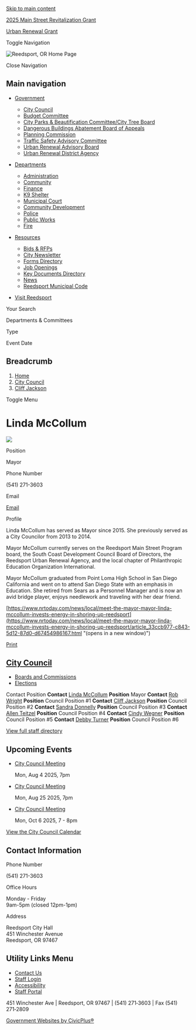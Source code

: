 [Skip to main content](https://www.cityofreedsport.org/bc-cc/directory-listing/linda-mccollum/)

[2025 Main Street Revitalization Grant](https://www.cityofreedsport.org/community/page/2025-main-street-revitalization-grant)

[Urban Renewal Grant](https://www.cityofreedsport.org/bc-urab/page/urban-renewal-grant)

Toggle Navigation

![Reedsport, OR Home Page](https://www.cityofreedsport.org/sites/g/files/vyhlif14061/files/logo_1.png)

Close Navigation

## Main navigation

- [Government](https://www.cityofreedsport.org/bc)
  
  - [City Council](https://www.cityofreedsport.org/bc-cc)
  - [Budget Committee](https://www.cityofreedsport.org/bc-bc)
  - [City Parks &amp; Beautification Committee/City Tree Board](https://www.cityofreedsport.org/bc-ctb)
  - [Dangerous Buildings Abatement Board of Appeals](https://www.cityofreedsport.org/bc-dbaba)
  - [Planning Commission](https://www.cityofreedsport.org/bc-pc)
  - [Traffic Safety Advisory Committee](https://www.cityofreedsport.org/bc-tsac)
  - [Urban Renewal Advisory Board](https://www.cityofreedsport.org/bc-urab)
  - [Urban Renewal District Agency](https://www.cityofreedsport.org/bc-urda)
- [Departments](https://www.cityofreedsport.org/departments)
  
  - [Administration](https://www.cityofreedsport.org/administration)
  - [Community](https://www.cityofreedsport.org/community)
  - [Finance](https://www.cityofreedsport.org/finance)
  - [K9 Shelter](https://www.cityofreedsport.org/k9-shelter)
  - [Municipal Court](https://www.cityofreedsport.org/municipal-court)
  - [Community Development](https://www.cityofreedsport.org/planning)
  - [Police](https://www.cityofreedsport.org/police)
  - [Public Works](https://www.cityofreedsport.org/publicworks)
  - [Fire](https://www.cityofreedsport.org/fire)
- [Resources](https://www.cityofreedsport.org/resources)
  
  - [Bids &amp; RFPs](https://www.cityofreedsport.org/rfps)
  - [City Newsletter](https://www.cityofreedsport.org/administration/page/city-newsletter)
  - [Forms Directory](https://www.cityofreedsport.org/forms)
  - [Job Openings](https://www.cityofreedsport.org/jobs)
  - [Key Documents Directory](https://www.cityofreedsport.org/document-library)
  - [News](https://www.cityofreedsport.org/news)
  - [Reedsport Municipal Code](https://www.cityofreedsport.org/municipal-court/page/reedsport-municipal-code)
- [Visit Reedsport](https://www.cityofreedsport.org/tourism)

Your Search

Departments &amp; Committees

Type

Event Date

## Breadcrumb

1. [Home](https://www.cityofreedsport.org)
2. [City Council](https://www.cityofreedsport.org/bc-cc)
3. [Cliff Jackson](https://www.cityofreedsport.org/bc-cc/directory-listing)

Toggle Menu

# Linda McCollum

![](https://www.cityofreedsport.org/sites/g/files/vyhlif14061/files/styles/directory_listings_body_with_photo/public/media/bc-cc/image/10821/cityofreedsport-20.jpg?itok=ATc8VPpV)

Position

Mayor

Phone Number

(541) 271-3603

Email

[Email](https://www.cityofreedsport.org/email-contact/node/2258/field_email "Email Linda McCollum (opens in a new window)")

Profile

Linda McCollum has served as Mayor since 2015. She previously served as a City Councilor from 2013 to 2014.

Mayor McCollum currently serves on the Reedsport Main Street Program board, the South Coast Development Council Board of Directors, the Reedsport Urban Renewal Agency, and the local chapter of Philanthropic Education Organization International.

Mayor McCollum graduated from Point Loma High School in San Diego California and went on to attend San Diego State with an emphasis in Education. She retired from Sears as a Personnel Manager and is now an avid bridge player, enjoys needlework and traveling with her dear friend.

[https://www.nrtoday.com/news/local/meet-the-mayor-mayor-linda-mccollum-invests-energy-in-shoring-up-reedsport](https://www.nrtoday.com/news/local/meet-the-mayor-mayor-linda-mccollum-invests-energy-in-shoring-up-reedsport/article_33ccb977-c843-5d12-87d0-d67454986167.html "(opens in a new window)")

[Print](https://www.cityofreedsport.org/print/pdf/node/2258)

## [City Council](https://www.cityofreedsport.org/bc-cc)

- [Boards and Commissions](https://www.cityofreedsport.org/bc)
- [Elections](https://www.cityofreedsport.org/bc-cc/page/elections)

Contact Position **Contact** [Linda McCollum](https://www.cityofreedsport.org/bc-cc/directory-listing/linda-mccollum) **Position** Mayor **Contact** [Rob Wright](https://www.cityofreedsport.org/bc-cc/directory-listing/rob-wright) **Position** Council Position #1 **Contact** [Cliff Jackson](https://www.cityofreedsport.org/bc-cc/directory-listing/cliff-jackson) **Position** Council Position #2 **Contact** [Sandra Donnelly](https://www.cityofreedsport.org/bc-cc/directory-listing/sandra-donnelly) **Position** Council Position #3 **Contact** [Allen Teitzel](https://www.cityofreedsport.org/bc-cc/directory-listing/allen-teitzel) **Position** Council Position #4 **Contact** [Cindy Wegner](https://www.cityofreedsport.org/bc-cc/directory-listing/cindy-wegner) **Position** Council Position #5 **Contact** [Debby Turner](https://www.cityofreedsport.org/bc-cc/directory-listing/debby-turner) **Position** Council Position #6

[View full staff directory](https://www.cityofreedsport.org/directory)

## Upcoming Events

- [City Council Meeting](https://www.cityofreedsport.org/bc-cc/meeting/city-council-meeting-7)
  
  Mon, Aug 4 2025, 7pm
- [City Council Meeting](https://www.cityofreedsport.org/bc-cc/meeting/city-council-meeting-8)
  
  Mon, Aug 25 2025, 7pm
- [City Council Meeting](https://www.cityofreedsport.org/bc-cc/meeting/city-council-meeting-9)
  
  Mon, Oct 6 2025, 7 - 8pm

[View the City Council Calendar](https://www.cityofreedsport.org/calendar?boards-commissions=98)

## Contact Information

Phone Number

(541) 271-3603

Office Hours

Monday - Friday  
9am-5pm (closed 12pm-1pm)

Address

Reedsport City Hall  
451 Winchester Avenue  
Reedsport, OR 97467

## Utility Links Menu

- [Contact Us](https://www.cityofreedsport.org/contact-us)
- [Staff Login](https://www.cityofreedsport.org/login?destination=%2Fbc-cc%2Fdirectory-listing%2Flinda-mccollum)
- [Accessibility](https://www.cityofreedsport.org/administration/page/website-accessibility)
- [Staff Portal](https://www.cityofreedsport.org/private)

451 Winchester Ave | Reedsport, OR 97467 | (541) 271‑3603 | Fax (541) 271‑2809

[Government Websites by CivicPlus®](https://www.civicplus.com "(opens in a new window)")
